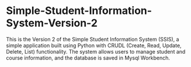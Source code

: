 # Simple-Student-Information-System-Version-2
This is the Version 2 of the Simple Student Information System (SSIS), a simple application built using Python with CRUDL (Create, Read, Update, Delete, List) functionality. The system allows users to manage student and course information, and the database is saved in Mysql Workbench.
